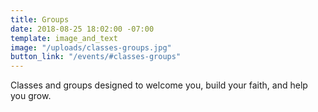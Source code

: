 ```yaml
---
title: Groups
date: 2018-08-25 18:02:00 -07:00
template: image_and_text
image: "/uploads/classes-groups.jpg"
button_link: "/events/#classes-groups"
---
```


Classes and groups designed to welcome you, build your faith, and help you grow.
